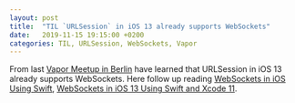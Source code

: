 ```yaml
---
layout: post
title:  "TIL `URLSession` in iOS 13 already supports WebSockets"
date:   2019-11-15 19:15:00 +0200
categories: TIL, URLSession, WebSockets, Vapor
---
```

From last [Vapor Meetup in Berlin](https://www.meetup.com/VaporBerlin/events/265972908/) have learned that URLSession in iOS 13 already supports WebSockets. Here follow up reading [WebSockets in iOS Using Swift](https://medium.com/better-programming/websockets-in-ios-using-swift-a176791e139f), [WebSockets in iOS 13 Using Swift and Xcode 11](https://medium.com/better-programming/websockets-in-ios-13-using-swift-and-xcode-11-18fa3000d802).
